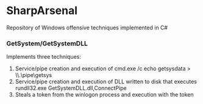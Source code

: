 # SharpArsenal
Repository of Windows offensive techniques implemented in C#



### GetSystem/GetSystemDLL
Implements three techniques: 

1. Service/pipe creation and execution of cmd.exe /c echo getsysdata > \\\\.\pipe\getsys
2. Service/pipe creation and execution of DLL written to disk that executes rundll32.exe GetSystemDLL.dll,ConnectPipe
3. Steals a token from the winlogon process and execution with the token
